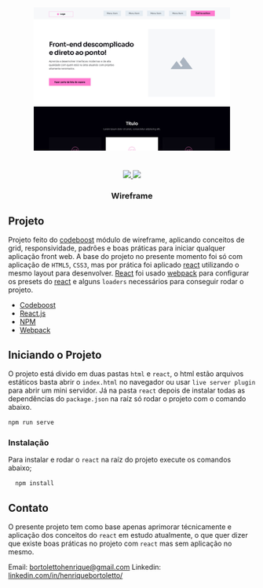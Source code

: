 <h2 align="center">
  <img src="./mockup.jpg" width="400px">
</h2>

<br />

<div align="center">
  <a href="mailto:bortolettohenrique@gmail.com" target="_blank">
    <img src="https://img.shields.io/badge/gmail-red?style=flat&logo=gmail&labelColor=white">
  </a>
  <a href="https://www.linkedin.com/in/henriquebortoletto/" target="_blank">
    <img src="https://img.shields.io/badge/linkedin-blue?style=flat&logo=linkedin&labelColor=blue">
  </a>
</div>

<h3 align="center">Wireframe</h3>

## Projeto

Projeto feito do [codeboost](https://codeboost.com.br/) módulo de wireframe, aplicando conceitos de grid, responsividade, padrões e boas práticas para iniciar qualquer aplicação front web. A base do projeto no presente momento foi só com aplicação de `HTML5`, `CSS3`, mas por prática foi aplicado [react](https://pt-br.reactjs.org/) utilizando o mesmo layout para desenvolver. [React](https://pt-br.reactjs.org/) foi usado [webpack](https://webpack.js.org/) para configurar os presets do [react](https://pt-br.reactjs.org/) e alguns `loaders` necessários para conseguir rodar o projeto.

* [Codeboost](https://codeboost.com.br/)
* [React.js](https://reactjs.org/)
* [NPM](https://www.npmjs.com/)
* [Webpack](https://webpack.js.org/)

## Iniciando o Projeto

O projeto está divido em duas pastas `html` e `react`, o html estão arquivos estáticos basta abrir o `index.html` no navegador ou usar `live server plugin` para abrir um mini servidor.
Já na pasta `react` depois de instalar todas as dependências do `package.json` na raíz só rodar o projeto com o comando abaixo.

```js
npm run serve
```

### Instalação

Para instalar e rodar o `react` na raíz do projeto execute os comandos abaixo;

```js
  npm install
```

## Contato

O presente projeto tem como base apenas aprimorar técnicamente e aplicação dos conceitos do `react` em estudo atualmente, o que quer dizer que existe boas práticas no projeto com `react` mas sem aplicação no mesmo.

Email:  <a href="mailto:bortolettohenrique@gmail.com" target="_blank">bortolettohenrique@gmail.com</a>
Linkedin:  <a href="https://www.linkedin.com/in/henriquebortoletto/" target="_blank">linkedin.com/in/henriquebortoletto/</a>
